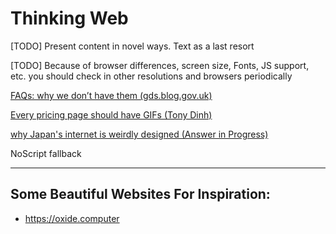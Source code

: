 # Thinking Web

[TODO] Present content in novel ways. Text as a last resort

[TODO] Because of browser differences, screen size, Fonts, JS support, etc. you should check in other resolutions and browsers periodically

[FAQs: why we don’t have them (gds.blog.gov.uk)](https://gds.blog.gov.uk/2013/07/25/faqs-why-we-dont-have-them/)

[Every pricing page should have GIFs (Tony Dinh)](https://tdinh.notion.site/Every-pricing-page-should-have-GIFs-e74d6d363d4c4d33b5ff754452f7ab96)

[why Japan's internet is weirdly designed (Answer in Progress)](https://www.youtube.com/watch?v=z6ep308goxQ)

NoScript fallback

---

## Some Beautiful Websites For Inspiration:

* https://oxide.computer

  